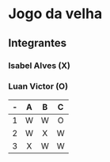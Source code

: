 # Jogo da velha
## Integrantes
### Isabel Alves (X)
### Luan Victor (O)

| -  |  A     | B     | C     |
| -- | :---:  | :---: | :---: |
| 1  | W      | W     | O     |
| 2  | W      | X     | W     |
| 3  | X      | W     | W     |
